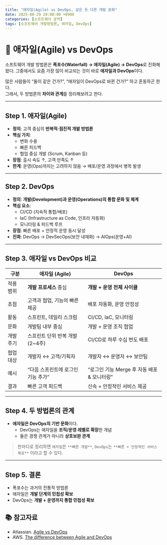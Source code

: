 ```yaml
---
title: "애자일(Agile) vs DevOps, 같은 듯 다른 개발 문화"
date: 2025-08-29 20:00:00 +0900
categories: [소프트웨어 공학]
tags: [소프트웨어 개발방법론, 애자일, DevOps]
---
```


# 🎯 애자일(Agile) vs DevOps

소프트웨어 개발 방법론은 **폭포수(Waterfall) → 애자일(Agile) → DevOps**로 진화해왔다.
그중에서도 요즘 가장 많이 비교되는 것이 바로 **애자일과 DevOps**이다.  

많은 사람들이 “둘이 같은 건가?”, “애자일이 DevOps로 바뀐 건가?” 하고 혼동하곤 한다.  
그래서, 두 방법론의 **차이와 관계**를 정리해보려고 한다.

---

## Step 1. 애자일(Agile)
- **정의**: 고객 중심의 **반복적·점진적 개발 방법론**  
- **핵심 가치**:  
  - 변화 수용  
  - 빠른 피드백  
  - 협업 중심 개발 (Scrum, Kanban 등)  
- **장점**: 출시 속도 ↑, 고객 만족도 ↑  
- **한계**: 운영(Ops)까지는 고려하지 않음 → 배포/운영 과정에서 병목 발생  

---

## Step 2. DevOps
- **정의**: **개발(Development)과 운영(Operations)의 통합 문화 및 체계**  
- **핵심 요소**:  
  - CI/CD (지속적 통합/배포)  
  - IaC (Infrastructure as Code, 인프라 자동화)  
  - 모니터링 & 피드백 루프  
- **장점**: 빠른 배포 + 안정적 운영 동시 달성  
- **진화**: DevOps → DevSecOps(보안 내재화) → AIOps(운영+AI)  

---

## Step 3. 애자일 vs DevOps 비교

| 구분 | 애자일 (Agile) | DevOps |
|------|----------------|--------|
| 적용 범위 | **개발 프로세스** 중심 | **개발 + 운영 전체 사이클** |
| 초점 | 고객과 협업, 기능의 빠른 제공 | 배포 자동화, 운영 안정성 |
| 활동 | 스프린트, 데일리 스크럼 | CI/CD, IaC, 모니터링 |
| 문화 | 개발팀 내부 중심 | 개발 + 운영 조직 협업 |
| 개발 주기 | 스프린트 단위 반복 개발 (2\~4주) | CI/CD로 하루 수십 번도 배포|
| 협업 대상 | 개발자 ↔ 고객/기획자| 개발자 ↔ 운영자 ↔ 보안팀               |
| 예시    | “다음 스프린트에 로그인 기능 추가”  | “로그인 기능 Merge 후 자동 배포 & 모니터링” |
| 결과 | 빠른 고객 피드백 | 신속 + 안정적인 서비스 제공 |
---


## Step 4. 두 방법론의 관계
- **애자일은 DevOps의 기반 문화**이다.  
    - DevOps는 애자일을 **조직/운영 레벨로 확장**한 개념
    - 둘은 경쟁 관계가 아니라 **상호보완 관계**  
> 
> 한마디로 정리하면 `애자일`은 `**빠른 개발**`, `DevOps`는 `**빠른 + 안정적인 서비스 제공**` 이라고 할 수 있다.
> 

---

## Step 5. 결론
- 폭포수는 과거의 전통적 방법론  
- 애자일은 **개발 단계의 민첩성 확보**  
- DevOps는 **개발 + 운영까지 통합 민첩성 확보**  

## 📚 참고자료
- Atlassian. [Agile vs DevOps](https://www.atlassian.com/devops/what-is-devops/agile-vs-devops)  
- AWS. [The difference between Agile and DevOps](https://aws.amazon.com/compare/the-difference-between-agile-devops/)  